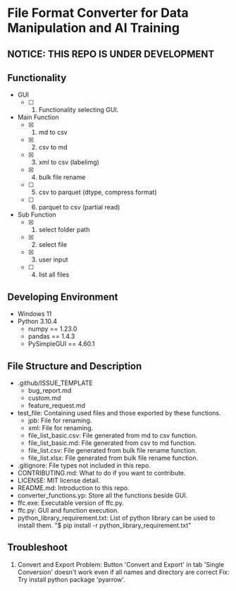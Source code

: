 # File Format Converter for Data Manipulation and AI Training

## NOTICE: THIS REPO IS UNDER DEVELOPMENT

## Functionality
- GUI
    - [ ] 1. Functionality selecting GUI.
- Main Function
    - [x] 1. md to csv
    - [x] 2. csv to md
    - [x] 3. xml to csv (labelimg)
    - [x] 4. bulk file rename
    - [ ] 5. csv to parquet (dtype, compress format)
    - [ ] 6. parquet to csv (partial read)
- Sub Function
    - [x] 1. select folder path
    - [x] 2. select file
    - [x] 3. user input
    - [ ] 4. list all files

## Developing Environment
- Windows 11
- Python 3.10.4
    - numpy == 1.23.0
    - pandas == 1.4.3
    - PySimpleGUI == 4.60.1

## File Structure and Description
- .github/ISSUE_TEMPLATE
  - bug_report.md
  - custom.md
  - feature_request.md
- test_file: Containing used files and those exported by these functions.
  - jpb: File for renaming.
  - xml: File for renaming.
  - file_list_basic.csv: File generated from md to csv function.
  - file_list_basic.md: File generated from csv to md function.
  - file_list.csv: File generated from bulk file rename function.
  - file_list.xlsx: File generated from bulk file rename function.
- .gitignore: File types not included in this repo.
- CONTRIBUTING.md: What to do if you want to contribute.
- LICENSE: MIT license detail.
- README.md: Introduction to this repo.
- converter_functions.yp: Store all the functions beside GUI.
- ffc.exe: Executable version of ffc.py.
- ffc.py: GUI and function execution.
- python_library_requirement.txt: List of python library can be used to install them. "$ pip install -r python_library_requirement.txt"

## Troubleshoot
1. Convert and Export
   Problem: Button 'Convert and Export' in tab 'Single Conversion' doesn't work even if all names and directory are correct
   Fix: Try install python package 'pyarrow'.